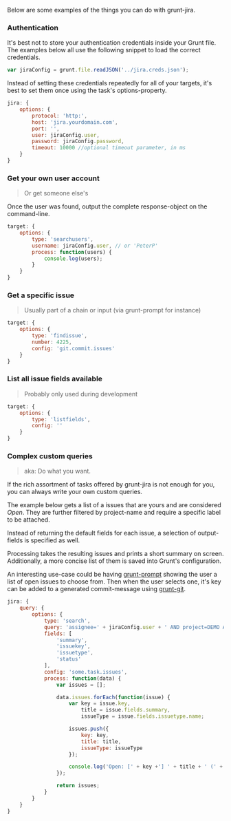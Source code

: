 Below are some examples of the things you can do with grunt-jira.

### Authentication

It's best not to store your authentication credentials inside your Grunt file. The examples below all use the following snippet to load the correct credentials.

```js
var jiraConfig = grunt.file.readJSON('../jira.creds.json');
```

Instead of setting these credentials repeatedly for all of your targets, it's best to set them once using the task's options-property.

```js
jira: {
	options: {
		protocol: 'http:',
		host: 'jira.yourdomain.com',
		port: '',
		user: jiraConfig.user,
		password: jiraConfig.password,
		timeout: 10000 //optional timeout parameter, in ms
	}
}
```

### Get your own user account
> Or get someone else's

Once the user was found, output the complete response-object on the command-line.

```js
target: {
	options: {
		type: 'searchusers',
		username: jiraConfig.user, // or 'PeterP'
		process: function(users) {
			console.log(users);
		}
	}
}
```

### Get a specific issue
> Usually part of a chain or input (via grunt-prompt for instance)

```js
target: {
	options: {
		type: 'findissue',
		number: 4225,
		config: 'git.commit.issues'	
	}
}
```

### List all issue fields available
> Probably only used during development


```js
target: {
	options: {
		type: 'listfields',
		config: ''
	}
}
```

### Complex custom queries
> aka: Do what you want.

If the rich assortment of tasks offered by grunt-jira is not enough for you, you can always write your own custom queries.

The example below gets a list of a issues that are yours and are considered *Open*. They are further filtered by project-name and require a specific label to be attached.

Instead of returning the default fields for each issue, a selection of output-fields is specified as well.

Processing takes the resulting issues and prints a short summary on screen. Additionally, a more concise list of them is saved into Grunt's configuration.

An interesting use-case could be having [grunt-prompt](https://www.npmjs.com/package/grunt-prompt) showing the user a list of open issues to choose from. Then when the user selects one, it's key can be added to a generated commit-message using [grunt-git](https://www.npmjs.com/package/grunt-git).

```js
jira: {
	query: {
		options: {
			type: 'search',
			query: 'assignee=' + jiraConfig.user + ' AND project=DEMO AND labels in (someGroovyLabel) AND (status=4 OR status=1)',
			fields: [
				'summary',
				'issuekey',
				'issuetype',
				'status'
			],
			config: 'some.task.issues',
			process: function(data) {
				var issues = [];

				data.issues.forEach(function(issue) {
					var key = issue.key,
						title = issue.fields.summary,
						issueType = issue.fields.issuetype.name;

					issues.push({
						key: key,
						title: title,
						issueType: issueType
					});

					console.log('Open: [' + key +'] ' + title + ' (' + issueType + ')');
				});

				return issues;
			}
		}
	}
}
```
